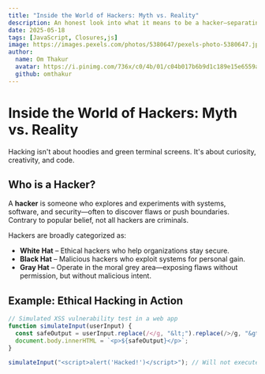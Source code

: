 ```yaml
---
title: "Inside the World of Hackers: Myth vs. Reality"
description: An honest look into what it means to be a hacker—separating Hollywood fiction from real-world skill and ethics.
date: 2025-05-18
tags: [JavaScript, Closures,js]
image: https://images.pexels.com/photos/5380647/pexels-photo-5380647.jpeg
author:
  name: Om Thakur
  avatar: https://i.pinimg.com/736x/c0/4b/01/c04b017b6b9d1c189e15e6559aeb3ca8.jpg
  github: omthakur
---
```


# Inside the World of Hackers: Myth vs. Reality

Hacking isn't about hoodies and green terminal screens. It's about curiosity, creativity, and code.

## Who is a Hacker?

A **hacker** is someone who explores and experiments with systems, software, and security—often to discover flaws or push boundaries. Contrary to popular belief, not all hackers are criminals.

Hackers are broadly categorized as:

- **White Hat** – Ethical hackers who help organizations stay secure.
- **Black Hat** – Malicious hackers who exploit systems for personal gain.
- **Gray Hat** – Operate in the moral grey area—exposing flaws without permission, but without malicious intent.

## Example: Ethical Hacking in Action

```javascript
// Simulated XSS vulnerability test in a web app
function simulateInput(userInput) {
  const safeOutput = userInput.replace(/</g, "&lt;").replace(/>/g, "&gt;");
  document.body.innerHTML = `<p>${safeOutput}</p>`;
}

simulateInput("<script>alert('Hacked!')</script>"); // Will not execute the script
